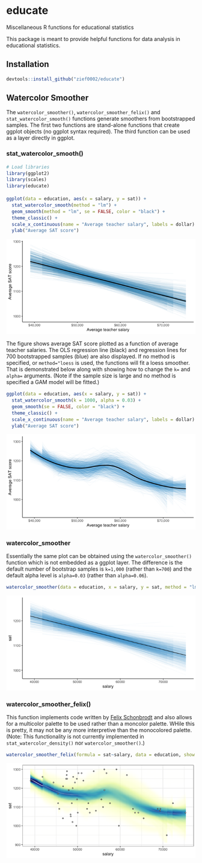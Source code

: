 
<!-- README.md is generated from README.Rmd. Please edit that file -->

# educate

Miscellaneous R functions for educational statistics

This package is meant to provide helpful functions for data analysis in
educational statistics.

## Installation

``` r
devtools::install_github("zief0002/educate")
```

## Watercolor Smoother

The `watercolor_smoother()`, `watercolor_smoother_felix()` and
`stat_watercolor_smooth()` functions generate smoothers from
bootstrapped samples. The first two functions are stand-alone functions
that create ggplot objects (no ggplot syntax required). The third
function can be used as a layer directly in ggplot.

### stat\_watercolor\_smooth()

``` r
# Load libraries
library(ggplot2)
library(scales)
library(educate)

ggplot(data = education, aes(x = salary, y = sat)) +
  stat_watercolor_smooth(method = "lm") +
  geom_smooth(method = "lm", se = FALSE, color = "black") +
  theme_classic() +
  scale_x_continuous(name = "Average teacher salary", labels = dollar) +
  ylab("Average SAT score")
```

![](man/figures/README-wc-smoother-example-1.png)<!-- -->

The figure shows average SAT score plotted as a function of average
teacher salaries. The OLS regression line (black) and regression lines
for 700 bootstrapped samples (blue) are also displayed. If no method is
specified, or `method="loess` is used, the functions will fit a loess
smoother. That is demonstrated below along with showing how to change
the `k=` and `alpha=` arguments. (Note if the sample size is large and
no method is specified a GAM model will be fitted.)

``` r
ggplot(data = education, aes(x = salary, y = sat)) +
  stat_watercolor_smooth(k = 1000, alpha = 0.03) +
  geom_smooth(se = FALSE, color = "black") +
  theme_classic() +
  scale_x_continuous(name = "Average teacher salary", labels = dollar) +
  ylab("Average SAT score")
```

![](man/figures/README-wc-smoother-example-2-1.png)<!-- -->

### watercolor\_smoother

Essentially the same plot can be obtained using the
`watercolor_smoother()` function which is not embedded as a ggplot
layer. The difference is the default number of bootstrap samples is
`k=1,000` (rather than `k=700`) and the default alpha level is
`alpha=0.03` (rather than
`alpha=0.06`).

``` r
watercolor_smoother(data = education, x = salary, y = sat, method = "lm")
```

![](man/figures/README-wc-smoother-example-3-1.png)<!-- -->

### watercolor\_smoother\_felix()

This function implements code written by [Felix
Schonbrodt](https://www.nicebread.de/visually-weighted-watercolor-plots-new-variants-please-vote/)
and also allows for a multicolor palette to be used rather than a
moncolor palette. WHile this is pretty, it may not be any more
interpretive than the monocolored palette. (Note: This functionality is
not currently implemented in `stat_watercolor_density()` nor
`watercolor_smoother()`.)

``` r
watercolor_smoother_felix(formula = sat~salary, data = education, show.points = TRUE)
```

![](man/figures/README-wc-smoother-example-4-1.png)<!-- -->

###
